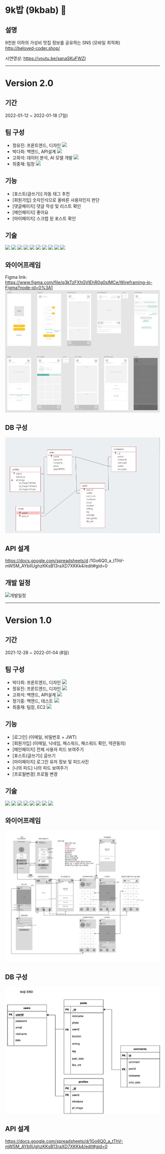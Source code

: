 # 9k밥 (9kbab) 🍲

## 설명
9천원 이하의 가성비 맛집 정보를 공유하는 SNS (모바일 최적화)   
http://beloved-coder.shop/

시연영상: https://youtu.be/sanaSKuFWZI
___
# Version 2.0
## 기간
2022-01-12 ~ 2022-01-18 (7일)

## 팀 구성
* 정유진: 프론트엔드, 디자인 [<img src="https://img.shields.io/badge/Github-181717?style=flat-square&logo=Github&logoColor=white"/></a>](https://github.com/Augustj88)
* 박다희: 백엔드, API설계 [<img src="https://img.shields.io/badge/Github-181717?style=flat-square&logo=Github&logoColor=white"/></a>](https://github.com/DaheePark-00)
* 고희석: 데이터 분석, AI 모델 개발 [<img src="https://img.shields.io/badge/Github-181717?style=flat-square&logo=Github&logoColor=white"/></a>](https://github.com/GoHeeSeok00)
* 최중재: 팀장 [<img src="https://img.shields.io/badge/Github-181717?style=flat-square&logo=Github&logoColor=white"/></a>](https://github.com/joong8812)

## 기능
* [포스트(글쓰기)] 자동 태그 추천
* [회원가입] 숫자인식으로 올바른 사용자인지 판단
* [댓글페이지] 댓글 작성 및 리스트 확인
* [메인페이지] 좋아요
* [마이페이지] 스크랩 된 포스트 확인

## 기술
<img src="https://img.shields.io/badge/HTML5-E34F26?style=flat-square&logo=HTML5&logoColor=white"/></a>
<img src="https://img.shields.io/badge/CSS3-1572B6?style=flat-square&logo=CSS3&logoColor=white"/></a>
<img src="https://img.shields.io/badge/Javascript-F7DF1E?style=flat-square&logo=Javascript&logoColor=white"/></a>
<img src="https://img.shields.io/badge/JQuery-0769AD?style=flat-square&logo=JQuery&logoColor=white"/></a>
<img src="https://img.shields.io/badge/Python-3776AB?style=flat-square&logo=Python&logoColor=white"/></a>
<img src="https://img.shields.io/badge/Flask-000000?style=flat-square&logo=Flask&logoColor=white"/></a>
<img src="https://img.shields.io/badge/MongoDB-47A248?style=flat-square&logo=MongoDB&logoColor=white"/></a>
<img src="https://img.shields.io/badge/Amazon AWS-232F3E?style=flat-square&logo=Amazon AWS&logoColor=white"/></a>
<img src="https://img.shields.io/badge/Google Colab-F9AB00?style=flat-square&logo=Google Colab&logoColor=white"/></a>
<img src="https://img.shields.io/badge/TensorFlow-FF6F00?style=flat-square&logo=TensorFlow&logoColor=white"/></a>

## 와이어프레임
Figma link: https://www.figma.com/file/q3kTzFXhGVlEhR0g0sIMCe/Wireframing-in-Figma?node-id=0%3A1
<img src="./attached/9kbab-wireframe-v2.png" alt="wireframe">

## DB 구성 
<img src="./attached/9kbab-ERD-v2.PNG" alt="wireframe">

## API 설계
https://docs.google.com/spreadsheets/d
/1Go6Q0_a_tThV-mW5M_AYbllUghzKKsB13raXD7XKKk4/edit#gid=0

## 개발 일정
<img width="600" alt="개발일정" src="https://user-images.githubusercontent.com/18342765/149097236-965c25e9-a542-466d-b442-8d919c0f633d.png">

___
# Version 1.0

## 기간
2021-12-28 ~ 2022-01-04 (8일)
## 팀 구성
* 박다희: 프론트엔드, 디자인 [<img src="https://img.shields.io/badge/Github-181717?style=flat-square&logo=Github&logoColor=white"/></a>](https://github.com/DaheePark-00)
* 정유진: 프론트엔드, 디자인 [<img src="https://img.shields.io/badge/Github-181717?style=flat-square&logo=Github&logoColor=white"/></a>](https://github.com/Augustj88)
* 고희석: 백엔드, API설계 [<img src="https://img.shields.io/badge/Github-181717?style=flat-square&logo=Github&logoColor=white"/></a>](https://github.com/GoHeeSeok00)
* 정기홍: 백엔드, 테스트 [<img src="https://img.shields.io/badge/Github-181717?style=flat-square&logo=Github&logoColor=white"/></a>](https://github.com/ghj99)
* 최중재: 팀장, EC2 [<img src="https://img.shields.io/badge/Github-181717?style=flat-square&logo=Github&logoColor=white"/></a>](https://github.com/joong8812)

## 기능
* [로그인] (이메일, 비밀번호 + JWT)
* [회원가입] (이메일, 닉네임, 패스워드, 패스워드 확인, 약관동의)
* [메인페이지] 전체 사용자 피드 보여주기
* [포스트(글쓰기)] 글쓰기
* [마이페이지] 로그인 유저 정보 및 피드사진
* [나의 피드] 나의 피드 보여주기
* [프로필변경] 프로필 변경

## 기술
<img src="https://img.shields.io/badge/HTML5-E34F26?style=flat-square&logo=HTML5&logoColor=white"/></a>
<img src="https://img.shields.io/badge/CSS3-1572B6?style=flat-square&logo=CSS3&logoColor=white"/></a>
<img src="https://img.shields.io/badge/Javascript-F7DF1E?style=flat-square&logo=Javascript&logoColor=white"/></a>
<img src="https://img.shields.io/badge/JQuery-0769AD?style=flat-square&logo=JQuery&logoColor=white"/></a>
<img src="https://img.shields.io/badge/Python-3776AB?style=flat-square&logo=Python&logoColor=white"/></a>
<img src="https://img.shields.io/badge/Flask-000000?style=flat-square&logo=Flask&logoColor=white"/></a>
<img src="https://img.shields.io/badge/MongoDB-47A248?style=flat-square&logo=MongoDB&logoColor=white"/></a>
<img src="https://img.shields.io/badge/Amazon AWS-232F3E?style=flat-square&logo=Amazon AWS&logoColor=white"/></a>

## 와이어프레임

<img src="./attached/9kbab-wireframe.jpg" alt="wireframe">

## DB 구성 
<img src="./attached/9kbab-ERD.jpeg" alt="wireframe">

## API 설계
https://docs.google.com/spreadsheets/d/1Go6Q0_a_tThV-mW5M_AYbllUghzKKsB13raXD7XKKk4/edit#gid=0

